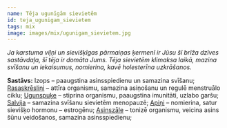 ```yaml
---
name: Tēja ugunīgām sievietēm
id: teja_ugunigam_sievietem
tags: mix
image: images/mix/ugunigam_sievietem.jpg
---
```

*Ja karstuma viļņi un sievišķīgas pārmaiņas ķermenī ir Jūsu šī brīža dzīves sastāvdaļa, šī tēja ir domāta Jums. Tēja sievietēm klimaksa laikā, mazina svīšanu un iekaisumus, nomierina, kavē holesterīna uzkrāšanos.*

**Sastāvs:**
Izops – paaugstina asinsspiedienu un samazina svīšanu;
<a href="https://www.danga.lv/mono/#rasaskreslini">Rasaskrēsliņi</a> – attīra organismu, samazina asiņošanu un regulē menstruālo ciklu;
<a href="https://www.danga.lv/mono/#ugunspuke">Ugunspuķe</a> – stiprina organismu, paaugstina imunitāti, uzlabo garšu;
<a href="https://www.danga.lv/mono/#salvija">Salvija</a> – samazina svīšanu sievietēm menopauzē;
<a href="https://www.danga.lv/mono/#apini">Apiņi</a> – nomierina, satur sievišķo hormonu – estrogēnu;
<a href="https://www.danga.lv/mono/#asinszale">Asinszāle</a> – tonizē organismu, veicina asins šūnu veidošanos, samazina asinsspiedienu;